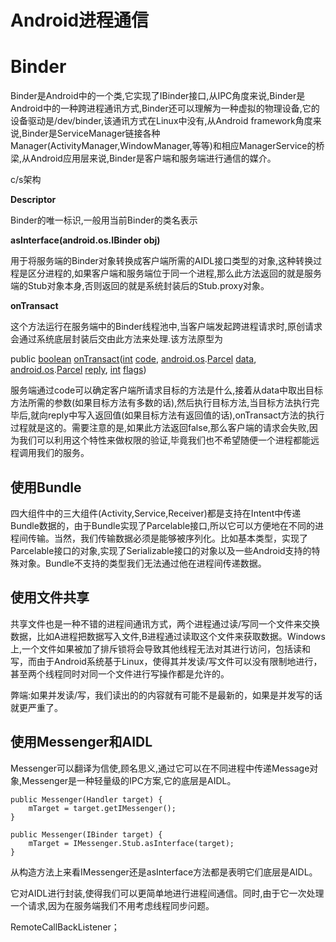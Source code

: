 # Android进程通信

# Binder

Binder是Android中的一个类,它实现了IBinder接口,从IPC角度来说,Binder是Android中的一种跨进程通讯方式,Binder还可以理解为一种虚拟的物理设备,它的设备驱动是/dev/binder,该通讯方式在Linux中没有,从Android framework角度来说,Binder是ServiceManager链接各种Manager(ActivityManager,WindowManager,等等)和相应ManagerService的桥梁,从Android应用层来说,Binder是客户端和服务端进行通信的媒介。

c/s架构

**Descriptor**

Binder的唯一标识,一般用当前Binder的类名表示

**asInterface(android.os.IBinder obj)**

用于将服务端的Binder对象转换成客户端所需的AIDL接口类型的对象,这种转换过程是区分进程的,如果客户端和服务端位于同一个进程,那么此方法返回的就是服务端的Stub对象本身,否则返回的就是系统封装后的Stub.proxy对象。

**onTransact**

这个方法运行在服务端中的Binder线程池中,当客户端发起跨进程请求时,原创请求会通过系统底层封装后交由此方法来处理.该方法原型为

public [boolean](https://cs.android.com/android/platform/superproject/+/master:out/soong/.intermediates/frameworks/base/framework-minus-apex/android_common/xref30/srcjars.xref/android/os/IMessenger.java;drc=master;bpv=1;bpt=1;l=66?gsn=boolean&gs=kythe%3A%3Flang%3Djava%23boolean%23builtin) [onTransact](https://cs.android.com/android/platform/superproject/+/master:out/soong/.intermediates/frameworks/base/framework-minus-apex/android_common/xref30/srcjars.xref/android/os/IMessenger.java;drc=master;bpv=1;bpt=1;l=66?gsn=onTransact&gs=kythe%3A%2F%2Fandroid.googlesource.com%2Fplatform%2Fsuperproject%3Flang%3Djava%3Fpath%3Dandroid.os.IMessenger.Stub%23b3780b814aee081123658acd4e02cf24f16aadd5bb9b4a5c297a0e70a056a991)([int](https://cs.android.com/android/platform/superproject/+/master:out/soong/.intermediates/frameworks/base/framework-minus-apex/android_common/xref30/srcjars.xref/android/os/IMessenger.java;drc=master;bpv=1;bpt=1;l=66?gsn=int&gs=kythe%3A%3Flang%3Djava%23int%23builtin) [code](https://cs.android.com/android/platform/superproject/+/master:out/soong/.intermediates/frameworks/base/framework-minus-apex/android_common/xref30/srcjars.xref/android/os/IMessenger.java;drc=master;bpv=1;bpt=1;l=66?gsn=code&gs=kythe%3A%2F%2Fandroid.googlesource.com%2Fplatform%2Fsuperproject%3Flang%3Djava%3Fpath%3Dandroid.os.IMessenger.Stub%230106be754dc5100dbf8a69db64ce274197d9e8739ac079a4962c44812005231d), [android.os](https://cs.android.com/android/platform/superproject/+/master:out/soong/.intermediates/frameworks/base/framework-minus-apex/android_common/xref30/srcjars.xref/android/os/IMessenger.java;drc=master;bpv=1;bpt=1;l=66?gsn=android.os&gs=kythe%3A%3Flang%3Djava%23140336e1095d5eda443959eca3a6510d203e7dc3c98e2324a53c0d3d692438f5).[Parcel](https://cs.android.com/android/platform/superproject/+/master:frameworks/base/core/java/android/os/Parcel.java;drc=master;bpv=1;bpt=0;l=199) [data](https://cs.android.com/android/platform/superproject/+/master:out/soong/.intermediates/frameworks/base/framework-minus-apex/android_common/xref30/srcjars.xref/android/os/IMessenger.java;drc=master;bpv=1;bpt=1;l=66?gsn=data&gs=kythe%3A%2F%2Fandroid.googlesource.com%2Fplatform%2Fsuperproject%3Flang%3Djava%3Fpath%3Dandroid.os.IMessenger.Stub%234ed1bc8830e70cfb5b417a4716f31263265cef2a2194d596dfb4930887266231), [android.os](https://cs.android.com/android/platform/superproject/+/master:out/soong/.intermediates/frameworks/base/framework-minus-apex/android_common/xref30/srcjars.xref/android/os/IMessenger.java;drc=master;bpv=1;bpt=1;l=66?gsn=android.os&gs=kythe%3A%3Flang%3Djava%23140336e1095d5eda443959eca3a6510d203e7dc3c98e2324a53c0d3d692438f5).[Parcel](https://cs.android.com/android/platform/superproject/+/master:frameworks/base/core/java/android/os/Parcel.java;drc=master;bpv=1;bpt=0;l=199) [reply](https://cs.android.com/android/platform/superproject/+/master:out/soong/.intermediates/frameworks/base/framework-minus-apex/android_common/xref30/srcjars.xref/android/os/IMessenger.java;drc=master;bpv=1;bpt=1;l=66?gsn=reply&gs=kythe%3A%2F%2Fandroid.googlesource.com%2Fplatform%2Fsuperproject%3Flang%3Djava%3Fpath%3Dandroid.os.IMessenger.Stub%23c011e4ae2701a4ae69ad45dc94229c4b7505280d5ba75cbd3c679b3707a915ba), [int](https://cs.android.com/android/platform/superproject/+/master:out/soong/.intermediates/frameworks/base/framework-minus-apex/android_common/xref30/srcjars.xref/android/os/IMessenger.java;drc=master;bpv=1;bpt=1;l=66?gsn=int&gs=kythe%3A%3Flang%3Djava%23int%23builtin) [flags](https://cs.android.com/android/platform/superproject/+/master:out/soong/.intermediates/frameworks/base/framework-minus-apex/android_common/xref30/srcjars.xref/android/os/IMessenger.java;drc=master;bpv=1;bpt=1;l=66?gsn=flags&gs=kythe%3A%2F%2Fandroid.googlesource.com%2Fplatform%2Fsuperproject%3Flang%3Djava%3Fpath%3Dandroid.os.IMessenger.Stub%236eb57c102109dcdc0f421974288d58fcfdd7c0cece91227464f748a5f62da177)) 

 服务端通过code可以确定客户端所请求目标的方法是什么,接着从data中取出目标方法所需的参数(如果目标方法有多数的话),然后执行目标方法,当目标方法执行完毕后,就向reply中写入返回值(如果目标方法有返回值的话),onTransact方法的执行过程就是这的。需要注意的是,如果此方法返回false,那么客户端的请求会失败,因为我们可以利用这个特性来做权限的验证,毕竟我们也不希望随便一个进程都能远程调用我们的服务。

## 使用Bundle

四大组件中的三大组件(Activity,Service,Receiver)都是支持在Intent中传递Bundle数据的，由于Bundle实现了Parcelable接口,所以它可以方便地在不同的进程间传输。当然，我们传输数据必须是能够被序列化。比如基本类型，实现了Parcelable接口的对象,实现了Serializable接口的对象以及一些Android支持的特殊对象。Bundle不支持的类型我们无法通过他在进程间传递数据。

## 使用文件共享

共享文件也是一种不错的进程间通讯方式，两个进程通过读/写同一个文件来交换数据，比如A进程把数据写入文件,B进程通过读取这个文件来获取数据。Windows上,一个文件如果被加了排斥锁将会导致其他线程无法对其进行访问，包括读和写，而由于Android系统基于Linux，使得其并发读/写文件可以没有限制地进行，甚至两个线程同时对同一个文件进行写操作都是允许的。

弊端:如果并发读/写，我们读出的的内容就有可能不是最新的，如果是并发写的话就更严重了。

## 使用Messenger和AIDL

Messenger可以翻译为信使,顾名思义,通过它可以在不同进程中传递Message对象,Messenger是一种轻量级的IPC方案,它的底层是AIDL。

```
public Messenger(Handler target) {
    mTarget = target.getIMessenger();
}
```

```
public Messenger(IBinder target) {
    mTarget = IMessenger.Stub.asInterface(target);
}
```

从构造方法上来看IMessenger还是asInterface方法都是表明它们底层是AIDL。

它对AIDL进行封装,使得我们可以更简单地进行进程间通信。同时,由于它一次处理一个请求,因为在服务端我们不用考虑线程同步问题。

RemoteCallBackListener；